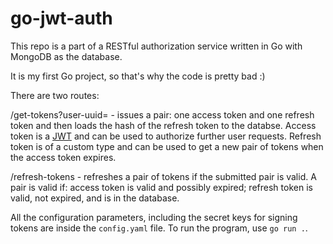 # go-jwt-auth

This repo is a part of a RESTful authorization service written in Go with MongoDB as the database.

It is my first Go project, so that's why the code is pretty bad :)

There are two routes:

/get-tokens?user-uuid=<user-uuid> - issues a pair: one access token and one refresh token and then loads the hash of the refresh token to the databse.
Access token is a [JWT](https://jwt.io/) and can be used to authorize further user requests.
Refresh token is of a custom type and can be used to get a new pair of tokens when the access token expires.

/refresh-tokens - refreshes a pair of tokens if the submitted pair is valid.
A pair is valid if: access token is valid and possibly expired; refresh token is valid, not expired, and is in the database.

All the configuration parameters, including the secret keys for signing tokens are inside the `config.yaml` file.
To run the program, use `go run .`.
